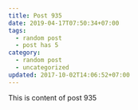 ```yaml
---
title: Post 935
date: 2019-04-17T07:50:34+07:00
tags:
  - random post
  - post has 5
category:
  - random post
  - uncategorized
updated: 2017-10-02T14:06:52+07:00
---
```

This is content of post 935
